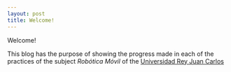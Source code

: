 ```yaml
---
layout: post
title: Welcome!
---
```


Welcome!

This blog has the purpose of showing the progress made in each of the practices of the subject *Robótica Móvil* of the [Universidad Rey Juan Carlos](https://www.urjc.es/) 